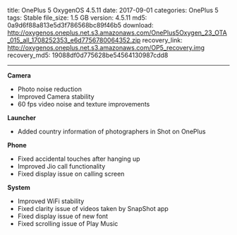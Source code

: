 title: OnePlus 5 OxygenOS 4.5.11
date: 2017-09-01
categories: OnePlus 5
tags: Stable
file_size: 1.5 GB
version: 4.5.11
md5: 0a9d6f88a813e5d3f786568bc89f46b5
download: http://oxygenos.oneplus.net.s3.amazonaws.com/OnePlus5Oxygen_23_OTA_015_all_1708252353_e6d7756780064352.zip
recovery_link: http://oxygenos.oneplus.net.s3.amazonaws.com/OP5_recovery.img
recovery_md5: 19088df0d775628be54564130987cdd8

---
**Camera**
* Photo noise reduction
* Improved Camera stability
* 60 fps video noise and texture improvements
 
**Launcher**
* Added country information of photographers in Shot on OnePlus
 
**Phone**
* Fixed accidental touches after hanging up
* Improved Jio call functionality
* Fixed display issue on calling screen
 
**System**
* Improved WiFi stability
* Fixed clarity issue of videos taken by SnapShot app
* Fixed display issue of new font
* Fixed scrolling issue of Play Music
